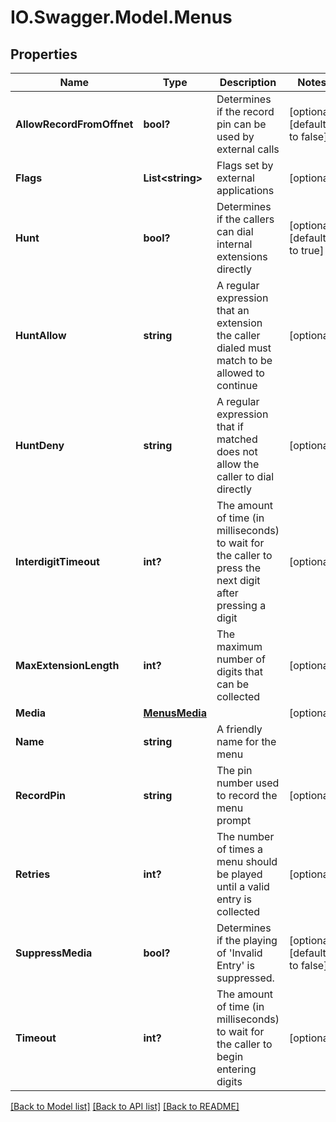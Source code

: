 # IO.Swagger.Model.Menus
## Properties

Name | Type | Description | Notes
------------ | ------------- | ------------- | -------------
**AllowRecordFromOffnet** | **bool?** | Determines if the record pin can be used by external calls | [optional] [default to false]
**Flags** | **List&lt;string&gt;** | Flags set by external applications | [optional] 
**Hunt** | **bool?** | Determines if the callers can dial internal extensions directly | [optional] [default to true]
**HuntAllow** | **string** | A regular expression that an extension the caller dialed must match to be allowed to continue | [optional] 
**HuntDeny** | **string** | A regular expression that if matched does not allow the caller to dial directly | [optional] 
**InterdigitTimeout** | **int?** | The amount of time (in milliseconds) to wait for the caller to press the next digit after pressing a digit | [optional] 
**MaxExtensionLength** | **int?** | The maximum number of digits that can be collected | [optional] 
**Media** | [**MenusMedia**](MenusMedia.md) |  | [optional] 
**Name** | **string** | A friendly name for the menu | 
**RecordPin** | **string** | The pin number used to record the menu prompt | [optional] 
**Retries** | **int?** | The number of times a menu should be played until a valid entry is collected | [optional] 
**SuppressMedia** | **bool?** | Determines if the playing of &#39;Invalid Entry&#39; is suppressed. | [optional] [default to false]
**Timeout** | **int?** | The amount of time (in milliseconds) to wait for the caller to begin entering digits | [optional] 

[[Back to Model list]](../README.md#documentation-for-models) [[Back to API list]](../README.md#documentation-for-api-endpoints) [[Back to README]](../README.md)

